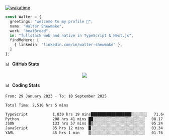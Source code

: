 [![wakatime](https://wakatime.com/badge/user/633611a5-2410-4a66-96ad-ce6a6df384d0.svg)](https://wakatime.com/@633611a5-2410-4a66-96ad-ce6a6df384d0)

```ts
const Walter = {
  greetings: "welcome to my profile 👋",
  name: "Walter Shewmake",
  work: "beatBread",
  in: "fullstack web and native in TypeScript & Next.js",
  findMeHere: [
    { linkedin: "linkedin.com/in/walter-shewmake" },
  ]
};
```

📊 &nbsp;**GitHub Stats**

<p align="center">
<img src="https://streak-stats.demolab.com?user=waltershewmake&theme=monokai&short_numbers=true)](https://git.io/streak-stats" />
</p>

📊 &nbsp;**Coding Stats**

<!--![Wwakatime stats](https://github-readme-stats.vercel.app/api/wakatime?username=waltershewmake&hide_title=true&hide_border=true&langs_count=5&bg_color=00000000&text_color=777)-->


<!--START_SECTION:waka-->

```txt
From: 29 January 2023 - To: 10 September 2025

Total Time: 2,510 hrs 5 mins

TypeScript           1,830 hrs 19 mins██████████████████░░░░░░░   71.64 %
Python               208 hrs 41 mins ██░░░░░░░░░░░░░░░░░░░░░░░   08.17 %
JSON                 133 hrs 57 mins █▒░░░░░░░░░░░░░░░░░░░░░░░   05.24 %
JavaScript           85 hrs 12 mins  █░░░░░░░░░░░░░░░░░░░░░░░░   03.34 %
YAML                 45 hrs 1 min    ▒░░░░░░░░░░░░░░░░░░░░░░░░   01.76 %
```

<!--END_SECTION:waka-->
